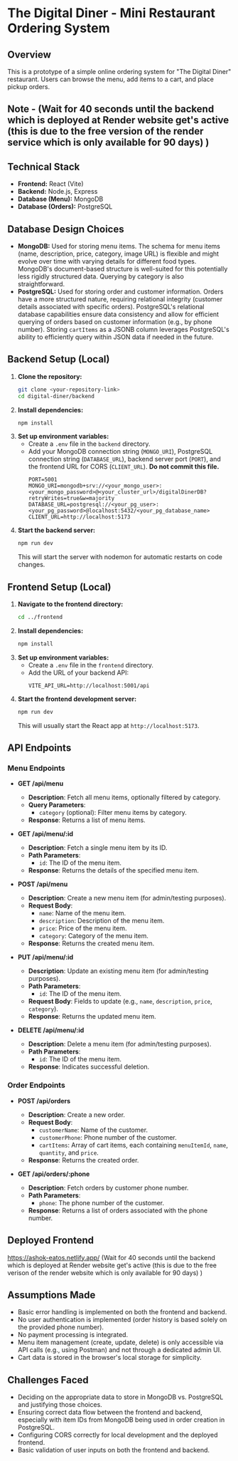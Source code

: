 
# The Digital Diner - Mini Restaurant Ordering System

## Overview

This is a prototype of a simple online ordering system for "The Digital Diner" restaurant. Users can browse the menu, add items to a cart, and place pickup orders.

## Note -  (Wait for 40 seconds until the backend which is deployed at Render website get's active (this is due to the free version of the render service which is only available for 90 days) )

## Technical Stack

* **Frontend:** React (Vite)
* **Backend:** Node.js, Express
* **Database (Menu):** MongoDB
* **Database (Orders):** PostgreSQL

## Database Design Choices

* **MongoDB:** Used for storing menu items. The schema for menu items (name, description, price, category, image URL) is flexible and might evolve over time with varying details for different food types. MongoDB's document-based structure is well-suited for this potentially less rigidly structured data. Querying by category is also straightforward.
* **PostgreSQL:** Used for storing order and customer information. Orders have a more structured nature, requiring relational integrity (customer details associated with specific orders). PostgreSQL's relational database capabilities ensure data consistency and allow for efficient querying of orders based on customer information (e.g., by phone number). Storing `cartItems` as a JSONB column leverages PostgreSQL's ability to efficiently query within JSON data if needed in the future.

## Backend Setup (Local)

1.  **Clone the repository:**
    ```bash
    git clone <your-repository-link>
    cd digital-diner/backend
    ```
2.  **Install dependencies:**
    ```bash
    npm install
    ```
3.  **Set up environment variables:**
    * Create a `.env` file in the `backend` directory.
    * Add your MongoDB connection string (`MONGO_URI`), PostgreSQL connection string (`DATABASE_URL`), backend server port (`PORT`), and the frontend URL for CORS (`CLIENT_URL`). **Do not commit this file.**
        ```
        PORT=5001
        MONGO_URI=mongodb+srv://<your_mongo_user>:<your_mongo_password>@<your_cluster_url>/digitalDinerDB?retryWrites=true&w=majority
        DATABASE_URL=postgresql://<your_pg_user>:<your_pg_password>@localhost:5432/<your_pg_database_name>
        CLIENT_URL=http://localhost:5173
        ```
4.  **Start the backend server:**
    ```bash
    npm run dev
    ```
    This will start the server with nodemon for automatic restarts on code changes.

## Frontend Setup (Local)

1.  **Navigate to the frontend directory:**
    ```bash
    cd ../frontend
    ```
2.  **Install dependencies:**
    ```bash
    npm install
    ```
3.  **Set up environment variables:**
    * Create a `.env` file in the `frontend` directory.
    * Add the URL of your backend API:
        ```
        VITE_API_URL=http://localhost:5001/api
        ```
4.  **Start the frontend development server:**
    ```bash
    npm run dev
    ```
    This will usually start the React app at `http://localhost:5173`.


## API Endpoints

### Menu Endpoints

- **GET /api/menu**
  - **Description**: Fetch all menu items, optionally filtered by category.
  - **Query Parameters**: 
    - `category` (optional): Filter menu items by category.
  - **Response**: Returns a list of menu items.

- **GET /api/menu/:id**
  - **Description**: Fetch a single menu item by its ID.
  - **Path Parameters**:
    - `id`: The ID of the menu item.
  - **Response**: Returns the details of the specified menu item.

- **POST /api/menu**
  - **Description**: Create a new menu item (for admin/testing purposes).
  - **Request Body**: 
    - `name`: Name of the menu item.
    - `description`: Description of the menu item.
    - `price`: Price of the menu item.
    - `category`: Category of the menu item.
  - **Response**: Returns the created menu item.

- **PUT /api/menu/:id**
  - **Description**: Update an existing menu item (for admin/testing purposes).
  - **Path Parameters**:
    - `id`: The ID of the menu item.
  - **Request Body**: Fields to update (e.g., `name`, `description`, `price`, `category`).
  - **Response**: Returns the updated menu item.

- **DELETE /api/menu/:id**
  - **Description**: Delete a menu item (for admin/testing purposes).
  - **Path Parameters**:
    - `id`: The ID of the menu item.
  - **Response**: Indicates successful deletion.

### Order Endpoints

- **POST /api/orders**
  - **Description**: Create a new order.
  - **Request Body**: 
    - `customerName`: Name of the customer.
    - `customerPhone`: Phone number of the customer.
    - `cartItems`: Array of cart items, each containing `menuItemId`, `name`, `quantity`, and `price`.
  - **Response**: Returns the created order.

- **GET /api/orders/:phone**
  - **Description**: Fetch orders by customer phone number.
  - **Path Parameters**:
    - `phone`: The phone number of the customer.
  - **Response**: Returns a list of orders associated with the phone number.

## Deployed Frontend

https://ashok-eatos.netlify.app/ (Wait for 40 seconds until the backend which is deployed at Render website get's active (this is due to the free verison of the render website which is only available for 90 days) ) 
 
## Assumptions Made

* Basic error handling is implemented on both the frontend and backend.
* No user authentication is implemented (order history is based solely on the provided phone number).
* No payment processing is integrated.
* Menu item management (create, update, delete) is only accessible via API calls (e.g., using Postman) and not through a dedicated admin UI.
* Cart data is stored in the browser's local storage for simplicity.

## Challenges Faced

* Deciding on the appropriate data to store in MongoDB vs. PostgreSQL and justifying those choices.
* Ensuring correct data flow between the frontend and backend, especially with item IDs from MongoDB being used in order creation in PostgreSQL.
* Configuring CORS correctly for local development and the deployed frontend.
* Basic validation of user inputs on both the frontend and backend.
